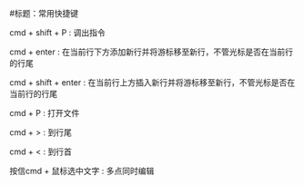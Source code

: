 #标题：常用快捷键

cmd + shift + P : 调出指令

cmd + enter : 在当前行下方添加新行并将游标移至新行，不管光标是否在当前行的行尾

cmd + shift + enter : 在当前行上方插入新行并将游标移至新行，不管光标是否在当前行的行尾

cmd + P : 打开文件

cmd + > : 到行尾

cmd + < : 到行首

按信cmd + 鼠标选中文字 : 多点同时编辑

